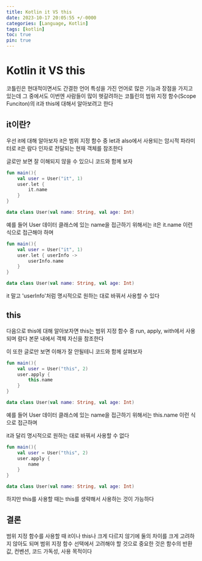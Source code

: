 ```yaml
---
title: Kotlin it VS this
date: 2023-10-17 20:05:55 +/-0000
categories: [Language, Kotlin]
tags: [kotlin]
toc: true
pin: true
---
```


# Kotlin it VS this

코틀린은 현대적이면서도 간결한 언어 특성을 가진 언어로 많은 기능과 장점을 가지고 있는데 그 중에서도 이번엔 사람들이 많이 헷갈려하는 코틀린의 범위 지정 함수(Scope Funciton)의 it과 this에 대해서 알아보려고 한다

## it이란?

우선 it에 대해 알아보자 it은 범위 지정 함수 중 let과 also에서 사용되는 암시적 파라미터로 it은 람다 인자로 전달되는 현재 객체를 참조한다

글로만 보면 잘 이해되지 않을 수 있으니 코드와 함께 보자 

~~~kotlin
fun main(){
	val user = User("it", 1)
	user.let {
        it.name
    }
}

data class User(val name: String, val age: Int)
~~~

예를 들어 User 데이터 클래스에 있는 name을 접근하기 위해서는 it은 it.name 이런 식으로 접근해야 하며

~~~kotlin
fun main(){
	val user = User("it", 1)
	user.let { userInfo ->
        userInfo.name
    }
}

data class User(val name: String, val age: Int)
~~~

it 말고 'userInfo'처럼 명시적으로 원하는 대로 바꿔서 사용할 수 있다

## this

다음으로 this에 대해 알아보자면 this는 범위 지정 함수 중 run, apply, with에서 사용되며 람다 본문 내에서 객체 자신을 참조한다 

이 또한 글로만 보면 이해가 잘 안될테니 코드와 함께 살펴보자

~~~kotlin
fun main(){
	val user = User("this", 2)
	user.apply {
        this.name
    }
}

data class User(val name: String, val age: Int)
~~~

예를 들어 User 데이터 클래스에 있는 name을 접근하기 위해서는 this.name 이런 식으로 접근하며

it과 달리 명시적으로 원하는 대로 바꿔서 사용할 수 없다

~~~kotlin
fun main(){
	val user = User("this", 2)
	user.apply {
        name
    }
}

data class User(val name: String, val age: Int)
~~~

하지만 this를 사용할 때는 this를 생략해서 사용하는 것이 가능하다

## 결론

범위 지정 함수를 사용할 때 it이나 this나 크게 다르지 않기에 둘의 차이를 크게 고려하지 않아도 되며 범위 지정 함수 선택에서 고려해야 할 것으로 중요한 것은 함수의 반환 값, 컨벤션, 코드 가독성, 사용 목적이다